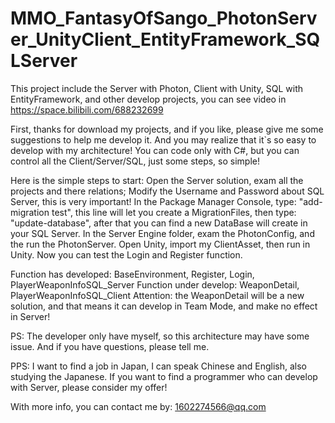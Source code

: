 # MMO_FantasyOfSango_PhotonServer_UnityClient_EntityFramework_SQLServer
This project include the Server with Photon, Client with Unity, SQL with EntityFramework, and other develop projects, you can see video in https://space.bilibili.com/688232699

First, thanks for download my projects, and if you like, please give me some suggestions to help me develop it. 
And you may realize that it`s so easy to develop with my architecture! You can code only with C#, but you can control all the Client/Server/SQL, just some steps, so simple!

Here is the simple steps to start:
Open the Server solution, exam all the projects and there relations;
Modify the Username and Password about SQL Server, this is very important!
In the Package Manager Console, type: "add-migration test", this line will let you create a MigrationFiles, then type: "update-database", after that you can find a new DataBase will create in your SQL Server.
In the Server Engine folder, exam the PhotonConfig, and the run the PhotonServer.
Open Unity, import my ClientAsset, then run in Unity.
Now you can test the Login and Register function.

Function has developed:
BaseEnvironment, Register, Login, PlayerWeaponInfoSQL_Server
Function under develop:
WeaponDetail, PlayerWeaponInfoSQL_Client
Attention: the WeaponDetail will be a new solution, and that means it can develop in Team Mode, and make no effect in Server!

PS: The developer only have myself, so this architecture may have some issue. And if you have questions, please tell me.

PPS: I want to find a job in Japan, I can speak Chinese and English, also studying the Japanese. If you want to find a programmer who can develop with Server, please consider my offer!

With more info, you can contact me by: 1602274566@qq.com
